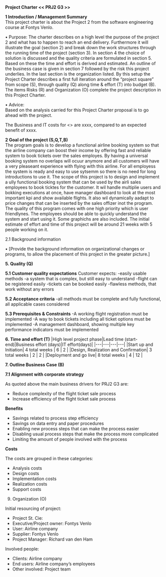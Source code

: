 **Project Charter << PRJ2 G3 >>**

**1	Introduction / Management Summary**<br>
This project charter is about the Project 2 from the software engineering course at Fontys Venlo.

•	Purpose: 
The charter describes on a high level the purpose of the project 2 and what has to happen to reach an end delivery. Furthermore it will illustrate the goal (section 2) and break down the work structures through the running time of the project (section 3). In section 4 the choice of solution is discussed and the quality criteria are formulated in section 5. Based on these the time and effort is derived and estimated. An outline of the business case is given in section 7 followed by the risk this project underlies. In the last section is the organization listed.
By this setup the Project Charter describes a first full iteration around the “project square” from scope (S), through quality (Q) along time & effort (T) into budget (B). The items Risks (R) and Organization (O) complete the project description in this Project Charter.

•	Advice:  
Based on the analysis carried for this Project Charter proposal is to go ahead with the project.

The Business and IT costs for <<PRJ G3>> are xxxx, compared to an expected benefit of xxxx.


**2	Goal of the project (S,Q,T,B)**<br>
The program goals is to develop a functional airline booking system so that the airline company can boost their income by offering fast and reliable system to book tickets over the sales employes. By having a universal booking system no overlaps will ocuur anymore and all customers will have a very pleaseant experience with flying with this airline. For all  employess the system is ready and easy to use sytsemm so there is no need for long introductions to use it.
The scope of this project is to design and implement a ully functional booking system that can be used by the airli sales employees to book ticktes for the customer. It wil handle multiplie users and bokking executions at once, have   manager dashboard to look at the most important kpi and show available flights. It also wil dynamically aadapt to price changes that can be inserted by the sales offizer inot the program.
The quality of this program comes with one high priority which is user friendlynes. The employees should be able to quickly understand the system and start using it. Some graphichs are also included.
The initial estimate of effort and time of this project will be around 21 weeks with 5 people working on it.

2.1	Background information

•	[Provide the background information on organizational changes or programs, to allow the placement of this project in the greater picture.]





**5. Quality (Q)**

**5.1 Customer quality expectations**
Customer expects:
-easily usable methods
-a system that is complex, but still easy to understand
-flight can be registered easily
-tickets can be booked easily
-flawless methods, that work without any errors

**5.2 Acceptance criteria**
-all methods must be complete and fully functional, all applicable cases considered

**5.3 Prerequisites & Constraints**
-A working flight registration must be implemented
-A way to book tickets including all ticket options must be implemented
-A management dashboard, showing multiple key performance indicators must be implemented

**6. Time and effort (T)**
|High level project phase|Lead time (start-end)|Business effort (days)|IT effort(days)|
|---|---|---|---|
|Start up and Initiation| 4 total weeks | 6 | 2 |
|Design, Realization and Confirmation| 3 total weeks | 2 | 2 |
|Deployment and go live| 8 total weeks | 4 | 12 |

**7.	Outline Business Case (B)**

**7.1	Alignment with corporate strategy**

As quoted above the main business drivers for PRJ2 G3 are:
-	Reduce complexity of the flight ticket sale process
-	Increase efficiency of the flight ticket sale process

**Benefits**
- Savings related to process step efficiency
- Savings on data entry and paper procedures
-	Enabling new process steps that can make the process easier
-	Disabling usual process steps that make the process more complicated
-	Limiting the amount of people involved with the process
 
**Costs**

The costs are grouped in these categories: 
- Analysis costs
- Design costs
- Implementation costs
- Realization costs
- Support costs

9.	Organization (O)

Initial resourcing of project:
-	Project St. Cie:
-	Executive/Project owner:	Fontys Venlo
-	User:	Airline company
-	Supplier: Fontys Venlo
-	Project Manager:	Richard van den Ham

Involved people:
-	Clients:	Airline company
-	End users: Airline company’s employees
-	Other involved: Project team
